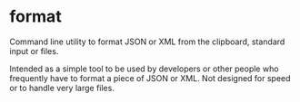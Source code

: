 # format
Command line utility to format JSON or XML from the clipboard, standard input or files.

Intended as a simple tool to be used by developers or other people who frequently have to format a piece of JSON or XML.
Not designed for speed or to handle very large files.
